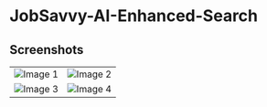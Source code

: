 ﻿# JobSavvy-AI-Enhanced-Search
## Screenshots

<table>
  <tr>
    <td><img src="https://github.com/anuragkainth/JobSavvy-AI-Enhanced-Job-searching-and-Tracking/assets/94080341/dbaf3c1f-466f-4719-a723-d5b4ac25b98f" alt="Image 1"></td>
    <td><img src="https://github.com/anuragkainth/JobSavvy-AI-Enhanced-Job-searching-and-Tracking/assets/94080341/1a21f04c-758e-45fe-896e-d38af38b3abf" alt="Image 2"></td>
  </tr>
  <tr>
    <td><img src="https://github.com/anuragkainth/JobSavvy-AI-Enhanced-Job-searching-and-Tracking/assets/94080341/cc0a7ec6-ff26-47e8-b79c-581761b75daf" alt="Image 3"></td>
    <td><img src="https://github.com/anuragkainth/JobSavvy-AI-Enhanced-Job-searching-and-Tracking/assets/94080341/35840647-e6c2-4af3-ae27-2644a075b5c3" alt="Image 4"></td>
  </tr>
</table>
